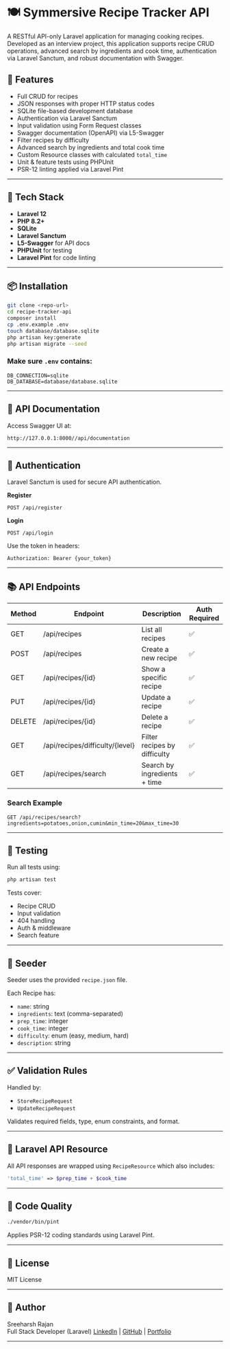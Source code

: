 # 🍽️ Symmersive Recipe Tracker API

A RESTful API-only Laravel application for managing cooking recipes. Developed as an interview project, this application supports recipe CRUD operations, advanced search by ingredients and cook time, authentication via Laravel Sanctum, and robust documentation with Swagger.

## 🚀 Features

- Full CRUD for recipes
- JSON responses with proper HTTP status codes
- SQLite file-based development database
- Authentication via Laravel Sanctum
- Input validation using Form Request classes
- Swagger documentation (OpenAPI) via L5-Swagger
- Filter recipes by difficulty
- Advanced search by ingredients and total cook time
- Custom Resource classes with calculated `total_time`
- Unit & feature tests using PHPUnit
- PSR-12 linting applied via Laravel Pint

---

## 🧠 Tech Stack

- **Laravel 12**
- **PHP 8.2+**
- **SQLite**
- **Laravel Sanctum**
- **L5-Swagger** for API docs
- **PHPUnit** for testing
- **Laravel Pint** for code linting

---

## 📦 Installation

```bash
git clone <repo-url>
cd recipe-tracker-api
composer install
cp .env.example .env
touch database/database.sqlite
php artisan key:generate
php artisan migrate --seed
```

### Make sure `.env` contains:

```
DB_CONNECTION=sqlite
DB_DATABASE=database/database.sqlite
```

---

## 📖 API Documentation

Access Swagger UI at:

```
http://127.0.0.1:8000//api/documentation
```

---

## 🔐 Authentication

Laravel Sanctum is used for secure API authentication.

**Register**
```
POST /api/register
```

**Login**
```
POST /api/login
```

Use the token in headers:

```
Authorization: Bearer {your_token}
```

---

## 📚 API Endpoints

| Method | Endpoint | Description | Auth Required |
|--------|----------|-------------|---------------|
| GET    | /api/recipes | List all recipes | ✅ |
| POST   | /api/recipes | Create a new recipe | ✅ |
| GET    | /api/recipes/{id} | Show a specific recipe | ✅ |
| PUT    | /api/recipes/{id} | Update a recipe | ✅ |
| DELETE | /api/recipes/{id} | Delete a recipe | ✅ |
| GET    | /api/recipes/difficulty/{level} | Filter recipes by difficulty | ✅ |
| GET    | /api/recipes/search | Search by ingredients + time | ✅ |

### Search Example

```
GET /api/recipes/search?ingredients=potatoes,onion,cumin&min_time=20&max_time=30
```

---

## 🧪 Testing

Run all tests using:

```bash
php artisan test
```

Tests cover:
- Recipe CRUD
- Input validation
- 404 handling
- Auth & middleware
- Search feature

---

## 🌱 Seeder

Seeder uses the provided `recipe.json` file.

Each Recipe has:
- `name`: string
- `ingredients`: text (comma-separated)
- `prep_time`: integer
- `cook_time`: integer
- `difficulty`: enum (easy, medium, hard)
- `description`: string

---

## ✅ Validation Rules

Handled by:
- `StoreRecipeRequest`
- `UpdateRecipeRequest`

Validates required fields, type, enum constraints, and format.

---

## 🧩 Laravel API Resource

All API responses are wrapped using `RecipeResource` which also includes:

```php
'total_time' => $prep_time + $cook_time
```

---

## 🧹 Code Quality

```bash
./vendor/bin/pint
```

Applies PSR-12 coding standards using Laravel Pint.

---

## 📝 License

MIT License

---

## 👤 Author

Sreeharsh Rajan  
Full Stack Developer (Laravel)
[LinkedIn](https://linkedin.com/in/sreeharshk) | [GitHub](https://github.com/sreeharshrajan) | [Portfolio](https://sreeharsh.vercel.app/)

---
